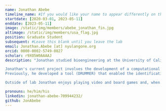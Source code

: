 ```yaml
---
name: Jonathan Abebe 
timeline_name: #If you would like your name to appear differently on the Lab timeline, fill out this line.
startdate: [2020-03-01, 2023-05-11]
enddate: [2023-05-11]
image: /static/img/members/abebe_jonathan_fin.jpg
altimage: /static/img/members/usa_flag.jpg
position: Graduate Student
subsequent: #Leave this blank until you leave the lab
email: Jonathan.Abebe [at] nyulangone.org
orcid: 0000-0002-5749-0827
scholar: r9XO5W0AAAAJ
description: "Jonathan studied bioengineering at the University of California, Irvine with an emphasis in computer science. Before joining the Depledge Lab, Jonathan spent time in a genetic engineering lab where he developed and applied CRISPR-Cas9 based technologies to therapeutically correct disease models.  

Jonathan's current project involves the development of a computational tool (NAGATA) that will enable users to automate viral transcriptome annotations using nanopore Direct RNA Sequencing (DRS) datasets.
Previously, he developed a tool (DRUMMER) that enabled the identification of RNA modifications at nucleotide-level resolution and with transcript isoform level specificity.

Outside of lab Jonathan enjoys playing video and board games and, when the situation is right, amature astronomy. Additionally, he enjoys reading all things sports and comic books. "

pronouns: he/him/his
linkedin: jonathan-abebe-709944232/
github: JonAbebe
---
```

